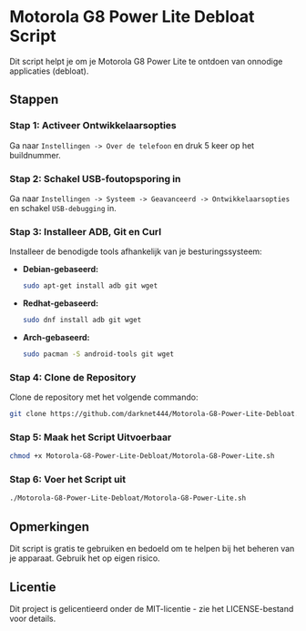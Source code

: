 # Motorola G8 Power Lite Debloat Script

Dit script helpt je om je Motorola G8 Power Lite te ontdoen van onnodige applicaties (debloat).

## Stappen

### Stap 1: Activeer Ontwikkelaarsopties
Ga naar `Instellingen -> Over de telefoon` en druk 5 keer op het buildnummer.

### Stap 2: Schakel USB-foutopsporing in
Ga naar `Instellingen -> Systeem -> Geavanceerd -> Ontwikkelaarsopties` en schakel `USB-debugging` in.

### Stap 3: Installeer ADB, Git en Curl
Installeer de benodigde tools afhankelijk van je besturingssysteem:

- **Debian-gebaseerd:**
    ```sh
    sudo apt-get install adb git wget
    ```
- **Redhat-gebaseerd:**
    ```sh
    sudo dnf install adb git wget
    ```
- **Arch-gebaseerd:**
    ```sh
    sudo pacman -S android-tools git wget
    ```

### Stap 4: Clone de Repository
Clone de repository met het volgende commando:
```sh
git clone https://github.com/darknet444/Motorola-G8-Power-Lite-Debloat.git
```
### Stap 5: Maak het Script Uitvoerbaar
```sh
chmod +x Motorola-G8-Power-Lite-Debloat/Motorola-G8-Power-Lite.sh
```

### Stap 6: Voer het Script uit
```sh
./Motorola-G8-Power-Lite-Debloat/Motorola-G8-Power-Lite.sh
```
## Opmerkingen
Dit script is gratis te gebruiken en bedoeld om te helpen bij het beheren van je apparaat. Gebruik het op eigen risico.

## Licentie
Dit project is gelicentieerd onder de MIT-licentie - zie het LICENSE-bestand voor details.
